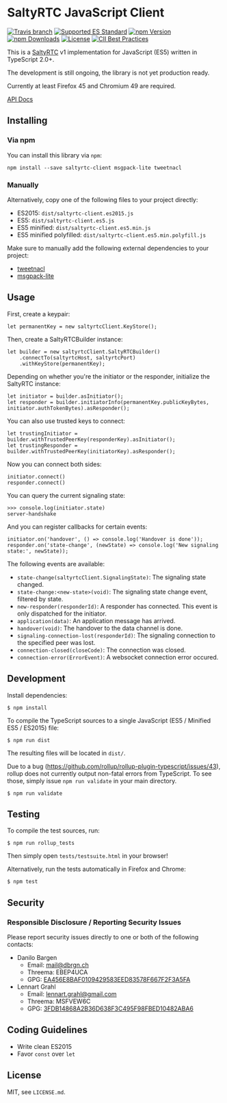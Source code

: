 # SaltyRTC JavaScript Client

[![Travis branch](https://img.shields.io/travis/saltyrtc/saltyrtc-client-js/master.svg)](https://travis-ci.org/saltyrtc/saltyrtc-client-js)
[![Supported ES Standard](https://img.shields.io/badge/javascript-ES5%20%2F%20ES2015-yellow.svg)](https://github.com/saltyrtc/saltyrtc-client-js)
[![npm Version](https://img.shields.io/npm/v/saltyrtc-client.svg?maxAge=2592000)](https://www.npmjs.com/package/saltyrtc-client)
[![npm Downloads](https://img.shields.io/npm/dt/saltyrtc-client.svg?maxAge=3600)](https://www.npmjs.com/package/saltyrtc-client)
[![License](https://img.shields.io/badge/license-MIT-blue.svg)](https://github.com/saltyrtc/saltyrtc-client-js)
[![CII Best Practices](https://bestpractices.coreinfrastructure.org/projects/536/badge)](https://bestpractices.coreinfrastructure.org/projects/536)

This is a [SaltyRTC](https://github.com/saltyrtc/saltyrtc-meta) v1
implementation for JavaScript (ES5) written in TypeScript 2.0+.

The development is still ongoing, the library is not yet production ready.

Currently at least Firefox 45 and Chromium 49 are required.

[API Docs](https://saltyrtc.github.io/saltyrtc-client-js/)

## Installing

### Via npm

You can install this library via `npm`:

    npm install --save saltyrtc-client msgpack-lite tweetnacl

### Manually

Alternatively, copy one of the following files to your project directly:

 - ES2015: `dist/saltyrtc-client.es2015.js`
 - ES5: `dist/saltyrtc-client.es5.js`
 - ES5 minified: `dist/saltyrtc-client.es5.min.js`
 - ES5 minified polyfilled: `dist/saltyrtc-client.es5.min.polyfill.js`

Make sure to manually add the following external dependencies to your project:

 - [tweetnacl](https://github.com/dchest/tweetnacl-js)
 - [msgpack-lite](https://github.com/kawanet/msgpack-lite)

## Usage

First, create a keypair:

    let permanentKey = new saltyrtcClient.KeyStore();

Then, create a SaltyRTCBuilder instance:

    let builder = new saltyrtcClient.SaltyRTCBuilder()
        .connectTo(saltyrtcHost, saltyrtcPort)
        .withKeyStore(permanentKey);

Depending on whether you're the initiator or the responder, initialize the SaltyRTC instance:

    let initiator = builder.asInitiator();
    let responder = builder.initiatorInfo(permanentKey.publicKeyBytes, initiator.authTokenBytes).asResponder();

You can also use trusted keys to connect:

    let trustingInitiator = builder.withTrustedPeerKey(responderKey).asInitiator();
    let trustingResponder = builder.withTrustedPeerKey(initiatorKey).asResponder();

Now you can connect both sides:

    initiator.connect()
    responder.connect()

You can query the current signaling state:

    >>> console.log(initiator.state)
    server-handshake

And you can register callbacks for certain events:

    initiator.on('handover', () => console.log('Handover is done'));
    responder.on('state-change', (newState) => console.log('New signaling state:', newState));

The following events are available:

 - `state-change(saltyrtcClient.SignalingState)`: The signaling state changed.
 - `state-change:<new-state>(void)`: The signaling state change event, filtered by state.
 - `new-responder(responderId)`: A responder has connected. This event is only dispatched for the initiator.
 - `application(data)`: An application message has arrived.
 - `handover(void)`: The handover to the data channel is done.
 - `signaling-connection-lost(responderId)`: The signaling connection to the specified peer was lost.
 - `connection-closed(closeCode)`: The connection was closed.
 - `connection-error(ErrorEvent)`: A websocket connection error occured.

## Development

Install dependencies:

    $ npm install

To compile the TypeScript sources to a single JavaScript (ES5 / Minified ES5 / ES2015) file:

    $ npm run dist

The resulting files will be located in `dist/`.

Due to a bug (https://github.com/rollup/rollup-plugin-typescript/issues/43),
rollup does not currently output non-fatal errors from TypeScript. To see
those, simply issue `npm run validate` in your main directory.

    $ npm run validate

## Testing

To compile the test sources, run:

    $ npm run rollup_tests

Then simply open `tests/testsuite.html` in your browser!

Alternatively, run the tests automatically in Firefox and Chrome:

    $ npm test

## Security

### Responsible Disclosure / Reporting Security Issues

Please report security issues directly to one or both of the following contacts:

- Danilo Bargen
    - Email: mail@dbrgn.ch
    - Threema: EBEP4UCA
    - GPG: [EA456E8BAF0109429583EED83578F667F2F3A5FA][keybase-dbrgn]
- Lennart Grahl
    - Email: lennart.grahl@gmail.com
    - Threema: MSFVEW6C
    - GPG: [3FDB14868A2B36D638F3C495F98FBED10482ABA6][keybase-lgrahl]

[keybase-dbrgn]: https://keybase.io/dbrgn
[keybase-lgrahl]: https://keybase.io/lgrahl

## Coding Guidelines

- Write clean ES2015
- Favor `const` over `let`

## License

MIT, see `LICENSE.md`.
